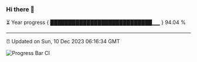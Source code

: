 ### Hi there 👋

⏳ Year progress { ████████████████████████████▁▁ } 94.04 %

---

⏰ Updated on Sun, 10 Dec 2023 06:16:34 GMT

![Progress Bar CI](https://github.com/liununu/liununu/workflows/Progress%20Bar%20CI/badge.svg)
